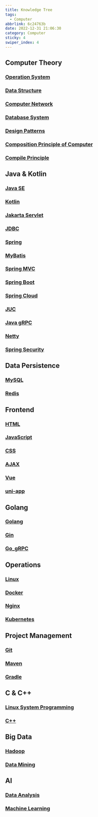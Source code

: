 ```yaml
---
title: Knowledge Tree
tags:
  - Computer
abbrlink: 6c24763b
date: 2022-12-31 21:06:30
category: Computer
sticky: 4
swiper_index: 4
---
```


## Computer Theory

### [Operation System](cf3a69eb.html)

### [Data Structure](ba907200.html)

### [Computer Network](18afae3.html)

### [Database System](27633ee8.html)

### [Design Patterns](c85cb609.html)

### [Composition Principle of Computer](4dc5363.html)

### [Compile Principle](118b8ca3.html)



## Java & Kotlin

### [Java SE](2b32338b.html)

### [Kotlin](749a22ae.html)

### [Jakarta Servlet](9315887e.html)

### [JDBC](8fe47ff4.html)

### [Spring](6c92115f.html)

### [MyBatis](1bff3c65.html)

### [Spring MVC](ae0f95e0.html)

### [Spring Boot](6f2612a2)

### [Spring Cloud](96a41905.html)

### [JUC](aa55683f.html)

### [Java gRPC](db0024fc.html)

### [Netty](1c6ba3e2.html)

### [Spring Security](7d2eec83.html)



## Data Persistence

### [MySQL](c24675b4.html)

### [Redis](bae4ff13.html)



## Frontend

### [HTML](2eec1551.html)

### [JavaScript](cc1b9611.html)

### [CSS](ee69e452.html)

### [AJAX](f3334fd0.html)

### [Vue](f8e09374.html)

### [uni-app](e19785da.html)



## Golang

### [Golang](a8b02095.html)

### [Gin](acec9806.html)

### [Go_gRPC](8f298335.html)



## Operations

### [Linux](53d0684b.html)

### [Docker](f5f9fa9b.html)

### [Nginx](a477be03.html)

### [Kubernetes](9acacb00.html)



## Project Management

### [Git](69c3279c.html)

### [Maven](7273cdc.html)

### [Gradle](18596a3e.html)



## C & C++

### [Linux System Programming](72802800.html)

### [C++](caeaa4a1.html)



## Big Data

### [Hadoop](b3349d42.html)

### [Data Mining](a9ab4cb3.html)



## AI

### [Data Analysis]()

### [Machine Learning]()
